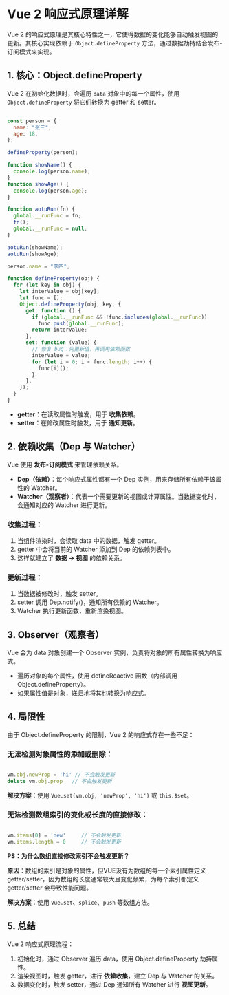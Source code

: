 # Vue 2 响应式原理详解

Vue 2 的响应式原理是其核心特性之一，它使得数据的变化能够自动触发视图的更新。其核心实现依赖于 `Object.defineProperty` 方法，通过数据劫持结合发布-订阅模式来实现。

## 1. 核心：Object.defineProperty

Vue 2 在初始化数据时，会遍历 `data` 对象中的每一个属性，使用 `Object.defineProperty` 将它们转换为 getter 和 setter。

```javascript

const person = {
  name: "张三",
  age: 18,
};

defineProperty(person);

function showName() {
  console.log(person.name);
}
function showAge() {
  console.log(person.age);
}

function aotuRun(fn) {
  global.__runFunc = fn;
  fn();
  global.__runFunc = null;
}

aotuRun(showName);
aotuRun(showAge);

person.name = "李四";

function defineProperty(obj) {
  for (let key in obj) {
    let interValue = obj[key];
    let func = [];
    Object.defineProperty(obj, key, {
      get: function () {
        if (global.__runFunc && !func.includes(global.__runFunc))
          func.push(global.__runFunc);
        return interValue;
      },
      set: function (value) {
        // 修复 bug：先更新值，再调用依赖函数
        interValue = value;
        for (let i = 0; i < func.length; i++) {
          func[i]();
        }
      },
    });
  }
}
```


- **getter**：在读取属性时触发，用于 **收集依赖**。
- **setter**：在修改属性时触发，用于 **通知更新**。

## 2. 依赖收集（Dep 与 Watcher）

Vue 使用 **发布-订阅模式** 来管理依赖关系。

- **Dep（依赖）**：每个响应式属性都有一个 Dep 实例，用来存储所有依赖于该属性的 Watcher。
- **Watcher（观察者）**：代表一个需要更新的视图或计算属性。当数据变化时，会通知对应的 Watcher 进行更新。

### 收集过程：
1. 当组件渲染时，会读取 data 中的数据，触发 getter。
2. getter 中会将当前的 Watcher 添加到 Dep 的依赖列表中。
3. 这样就建立了 **数据 -> 视图** 的依赖关系。

### 更新过程：
1. 当数据被修改时，触发 setter。
2. setter 调用 Dep.notify()，通知所有依赖的 Watcher。
3. Watcher 执行更新函数，重新渲染视图。

## 3. Observer（观察者）

Vue 会为 data 对象创建一个 Observer 实例，负责将对象的所有属性转换为响应式。

- 遍历对象的每个属性，使用 defineReactive 函数（内部调用 Object.defineProperty）。
- 如果属性值是对象，递归地将其也转换为响应式。

## 4. 局限性

由于 Object.defineProperty 的限制，Vue 2 的响应式存在一些不足：

### 无法检测对象属性的添加或删除：

```javascript

vm.obj.newProp = 'hi' // 不会触发更新
delete vm.obj.prop   // 不会触发更新
```


**解决方案**：使用 `Vue.set(vm.obj, 'newProp', 'hi')` 或 `this.$set`。

### 无法检测数组索引的变化或长度的直接修改：

```javascript

vm.items[0] = 'new'     // 不会触发更新
vm.items.length = 0     // 不会触发更新
```

**PS：为什么数组直接修改索引不会触发更新？**

**原因**：数组的索引是对象的属性，但VUE没有为数组的每一个索引属性定义 getter/setter，因为数组的长度通常较大且变化频繁，为每个索引都定义 getter/setter 会导致性能问题。

**解决方案**：使用 `Vue.set`、`splice`、`push` 等数组方法。

## 5. 总结

Vue 2 响应式原理流程：

1. 初始化时，通过 Observer 遍历 data，使用 Object.defineProperty 劫持属性。
2. 渲染视图时，触发 getter，进行 **依赖收集**，建立 Dep 与 Watcher 的关系。
3. 数据变化时，触发 setter，通过 Dep 通知所有 Watcher 进行 **视图更新**。

